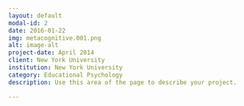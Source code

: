 ```yaml
---
layout: default
modal-id: 2
date: 2016-01-22
img: metacognitive.001.png
alt: image-alt
project-date: April 2014
client: New York University
institution: New York University
category: Educational Psychology
description: Use this area of the page to describe your project.

---
```

